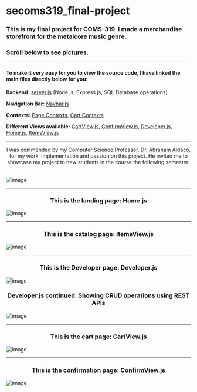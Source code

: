 # secoms319_final-project

### This is my final project for COMS-319. I made a merchandise storefront for the metalcore music genre.
### Scroll below to see pictures.
_____

#### To make it very easy for you to view the source code, I have linked the main files directly below for you:

<b>Backend:</b> <a href="https://github.com/mccnick/secoms319_final-project/blob/main/backend/server.js">server.js</a> (Node.js, Express.js, SQL Database operations)


<b>Navigation Bar:</b> <a href="https://github.com/mccnick/secoms319_final-project/blob/main/frontend/src/Navbar.js">Navbar.js</a>


<b>Contexts:</b> <a href="https://github.com/mccnick/secoms319_final-project/blob/main/frontend/src/PageContextLogic.js">Page Contexts</a>, <a href="https://github.com/mccnick/secoms319_final-project/blob/main/frontend/src/CartContextLogic.js">Cart Contexts</a>

<b>Different Views available:</b> <a href="https://github.com/mccnick/secoms319_final-project/blob/main/frontend/src/Views/CartView.js">CartView.js</a>, <a href="https://github.com/mccnick/secoms319_final-project/blob/main/frontend/src/Views/ConfirmView.js">ConfirmView.js</a>, <a href="https://github.com/mccnick/secoms319_final-project/blob/main/frontend/src/Views/Developer.js">Developer.js</a>, <a href="https://github.com/mccnick/secoms319_final-project/blob/main/frontend/src/Views/Home.js">Home.js</a>, <a href="https://github.com/mccnick/secoms319_final-project/blob/main/frontend/src/Views/ItemsView.js">ItemsView.js</a>




_____

<div align="center">
I was commended by my Computer Science Professor, <a href="https://www.cs.iastate.edu/people/abraham-aldaco">Dr. Abraham Aldaco</a>, for my work, implementation and passion on this project. He invited me to showcase my project to new students in the course the following semester:

  
</div>

<br>

![image](https://github.com/mccnick/secoms319_final-project/assets/91184284/d4ceb6c5-4123-477e-a664-99e374125c14)

_____

### <div align="center"> This is the landing page: Home.js </div>


![image](https://github.com/mccnick/secoms319_final-project/assets/91184284/f1560d9d-36c9-48a0-ba07-bdff490f94ce)

_____

### <div align="center">  This is the catalog page: ItemsView.js </div>

![image](https://github.com/mccnick/secoms319_final-project/assets/91184284/060aef4f-acec-41d4-adee-517adbec477d)

_____

### <div align="center"> This is the Developer page: Developer.js </div>



![image](https://github.com/mccnick/secoms319_final-project/assets/91184284/a855d9ab-01cd-4815-bdc9-ea9fe809f024)

### <div align="center"> Developer.js continued. Showing CRUD operations using REST APIs </div>

![image](https://github.com/mccnick/secoms319_final-project/assets/91184284/08a211c9-d0ad-4f8c-b87b-4062cb842833)

_____

### <div align="center"> This is the cart page: CartView.js </div>

![image](https://github.com/mccnick/secoms319_final-project/assets/91184284/56a89001-d6b6-4fd4-a6e5-2a2bc7d5a92c)

_____

### <div align="center"> This is the confirmation page: ConfirmView.js </div>

![image](https://github.com/mccnick/secoms319_final-project/assets/91184284/8b0f51d0-7b1a-4d1c-867f-d20bbba9d08f)

